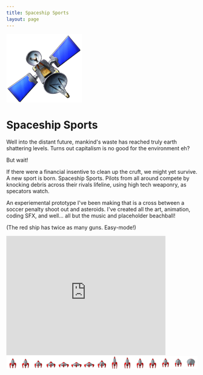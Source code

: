 ```yaml
---
title: Spaceship Sports
layout: page
---
```


<img class="centered-block" src="/games/sss/satelite.png" width="200px">

# Spaceship Sports

Well into the distant future, mankind's waste has reached truly earth shattering levels. Turns out capitalism is no good for the environment eh?

But wait!

If there were a financial insentive to clean up the cruft, we might yet survive. A new sport is born. Spaceship Sports. Pilots from all around compete by knocking debris across their rivals lifeline, using high tech weaponry, as specators watch.

An experiemental prototype I've been making that is a cross between a soccer penalty shoot out and asteroids.
I've created all the art, animation, coding SFX, and well... all but the music and placeholder beachball!

(The red ship has twice as many guns. Easy-mode!)

<iframe class="centered-block" width="420" height="315" src="https://www.youtube.com/embed/UJWC2d4dAy0" frameborder="0" allowfullscreen></iframe>

<img class="centered-block" src="/games/sss/rocket_missile128x128.png">
